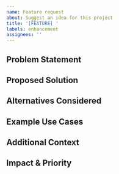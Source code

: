 ```yaml
---
name: Feature request
about: Suggest an idea for this project
title: '[FEATURE] '
labels: enhancement
assignees: ''
---
```


## Problem Statement
<!-- A clear and concise description of what problem this feature would solve. Ex. I'm always frustrated when [...] -->

## Proposed Solution
<!-- A clear and concise description of what you want to happen. -->

## Alternatives Considered
<!-- A clear and concise description of any alternative solutions or features you've considered. -->

## Example Use Cases
<!-- Provide examples of how this feature would be used in practice. -->

## Additional Context
<!-- Add any other context, screenshots, or mockups about the feature request here. -->

## Impact & Priority
<!-- How important is this feature to your use case? How large of an impact would it have? --> 
